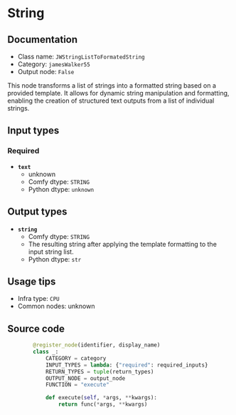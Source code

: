 # String
## Documentation
- Class name: `JWStringListToFormatedString`
- Category: `jamesWalker55`
- Output node: `False`

This node transforms a list of strings into a formatted string based on a provided template. It allows for dynamic string manipulation and formatting, enabling the creation of structured text outputs from a list of individual strings.
## Input types
### Required
- **`text`**
    - unknown
    - Comfy dtype: `STRING`
    - Python dtype: `unknown`
## Output types
- **`string`**
    - Comfy dtype: `STRING`
    - The resulting string after applying the template formatting to the input string list.
    - Python dtype: `str`
## Usage tips
- Infra type: `CPU`
- Common nodes: unknown


## Source code
```python
        @register_node(identifier, display_name)
        class _:
            CATEGORY = category
            INPUT_TYPES = lambda: {"required": required_inputs}
            RETURN_TYPES = tuple(return_types)
            OUTPUT_NODE = output_node
            FUNCTION = "execute"

            def execute(self, *args, **kwargs):
                return func(*args, **kwargs)

```
